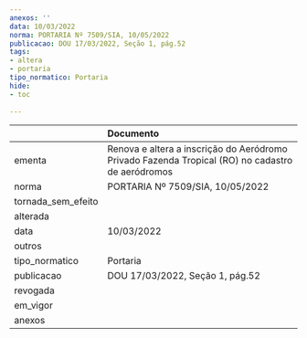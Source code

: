 ```yaml
---
anexos: ''
data: 10/03/2022
norma: PORTARIA Nº 7509/SIA, 10/05/2022
publicacao: DOU 17/03/2022, Seção 1, pág.52
tags:
- altera
- portaria
tipo_normatico: Portaria
hide: 
- toc 
 
---
```


|                    | Documento                                                                                        |
|:-------------------|:-------------------------------------------------------------------------------------------------|
| ementa             | Renova e altera a inscrição do Aeródromo Privado Fazenda Tropical (RO) no cadastro de aeródromos |
| norma              | PORTARIA Nº 7509/SIA, 10/05/2022                                                                 |
| tornada_sem_efeito |                                                                                                  |
| alterada           |                                                                                                  |
| data               | 10/03/2022                                                                                       |
| outros             |                                                                                                  |
| tipo_normatico     | Portaria                                                                                         |
| publicacao         | DOU 17/03/2022, Seção 1, pág.52                                                                  |
| revogada           |                                                                                                  |
| em_vigor           |                                                                                                  |
| anexos             |                                                                                                  |